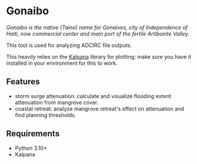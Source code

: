 # Gonaibo
_Gonaibo is the native (Taino) name for Gonaives, city of Independence of Haiti, now commercial center and main port of the fertile Artibonite Valley._

This tool is used for analyzing ADCIRC file outputs.

This heavily relies on the [Kalpana](https://github.com/ccht-ncsu/Kalpana) library for plotting: make sure you have it installed in your environment for this to work.

## Features

- storm surge attenuation: calculate and visualize flooding extent attenuation from mangrove cover.
- coastal retreat: analyze mangrove retreat's effect on attenuation and find planning thresholds.

## Requirements

- Python 3.10+
- Kalpana
